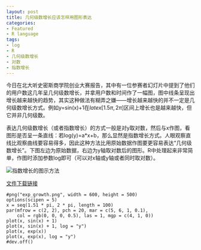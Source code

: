 ```yaml
---
layout: post
title: 几何级数增长应该怎样用图形表达
categories:
- Featured
- R language
tags:
- log
- R
- 几何级数增长
- 对数
- 指数增长
---
```


今日在北大听史密斯商学院创业大赛报告，其中有一位参赛者幻灯片中提到了他们的用户数这几年呈几何级数增长，并拿用户数和时间作了一幅图，图中线条呈现出增长越来越快的趋势，其实这种做法有糊弄之嫌——增长越来越快的并不一定是几何级数增长方式。例如y=sin(x)+1在$latex [1.5\pi, 2\pi]$区间上增长也是越来越快，但它并非几何级数。

表达几何级数增长（或者指数增长）的方式一般是对y取对数，然后与x作图，看图形是否呈一条直线：若log(y)=a*x+b，那么显然是指数增长方式。人眼观察直线比观察曲线要容易得多，因此这种方法比用原始数据作图要更容易表达“几何级数增长”。下图左边为原始数据，右边为y轴取对数后的图形。R中处理起来非常简单，作图时添加参数log即可（可以对x轴或y轴或者同时取对数）。


![指数增长的图示方法](http://yihui.name/cn/wp-content/uploads/1225293431_0.png)



[文件下载链接](http://yihui.name/cn/wp-content/uploads//1225293485_0.r)

    
    #png("exp_growth.png", width = 600, height = 500)
    options(scipen = 5)
    x = seq(1.51 * pi, 2 * pi, length = 100)
    par(mfrow = c(2, 2), pch = 20, mar = c(5, 6, 1, 0.1),
        col = rgb(0, 0, 0, 0.5), las = 1, mgp = c(4, 1, 0))
    plot(x, sin(x) + 1)
    plot(x, sin(x) + 1, log = "y")
    plot(x, exp(x))
    plot(x, exp(x), log = "y")
    #dev.off()
